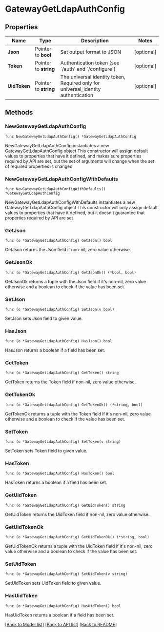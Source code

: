 # GatewayGetLdapAuthConfig

## Properties

Name | Type | Description | Notes
------------ | ------------- | ------------- | -------------
**Json** | Pointer to **bool** | Set output format to JSON | [optional] 
**Token** | Pointer to **string** | Authentication token (see &#x60;/auth&#x60; and &#x60;/configure&#x60;) | [optional] 
**UidToken** | Pointer to **string** | The universal identity token, Required only for universal_identity authentication | [optional] 

## Methods

### NewGatewayGetLdapAuthConfig

`func NewGatewayGetLdapAuthConfig() *GatewayGetLdapAuthConfig`

NewGatewayGetLdapAuthConfig instantiates a new GatewayGetLdapAuthConfig object
This constructor will assign default values to properties that have it defined,
and makes sure properties required by API are set, but the set of arguments
will change when the set of required properties is changed

### NewGatewayGetLdapAuthConfigWithDefaults

`func NewGatewayGetLdapAuthConfigWithDefaults() *GatewayGetLdapAuthConfig`

NewGatewayGetLdapAuthConfigWithDefaults instantiates a new GatewayGetLdapAuthConfig object
This constructor will only assign default values to properties that have it defined,
but it doesn't guarantee that properties required by API are set

### GetJson

`func (o *GatewayGetLdapAuthConfig) GetJson() bool`

GetJson returns the Json field if non-nil, zero value otherwise.

### GetJsonOk

`func (o *GatewayGetLdapAuthConfig) GetJsonOk() (*bool, bool)`

GetJsonOk returns a tuple with the Json field if it's non-nil, zero value otherwise
and a boolean to check if the value has been set.

### SetJson

`func (o *GatewayGetLdapAuthConfig) SetJson(v bool)`

SetJson sets Json field to given value.

### HasJson

`func (o *GatewayGetLdapAuthConfig) HasJson() bool`

HasJson returns a boolean if a field has been set.

### GetToken

`func (o *GatewayGetLdapAuthConfig) GetToken() string`

GetToken returns the Token field if non-nil, zero value otherwise.

### GetTokenOk

`func (o *GatewayGetLdapAuthConfig) GetTokenOk() (*string, bool)`

GetTokenOk returns a tuple with the Token field if it's non-nil, zero value otherwise
and a boolean to check if the value has been set.

### SetToken

`func (o *GatewayGetLdapAuthConfig) SetToken(v string)`

SetToken sets Token field to given value.

### HasToken

`func (o *GatewayGetLdapAuthConfig) HasToken() bool`

HasToken returns a boolean if a field has been set.

### GetUidToken

`func (o *GatewayGetLdapAuthConfig) GetUidToken() string`

GetUidToken returns the UidToken field if non-nil, zero value otherwise.

### GetUidTokenOk

`func (o *GatewayGetLdapAuthConfig) GetUidTokenOk() (*string, bool)`

GetUidTokenOk returns a tuple with the UidToken field if it's non-nil, zero value otherwise
and a boolean to check if the value has been set.

### SetUidToken

`func (o *GatewayGetLdapAuthConfig) SetUidToken(v string)`

SetUidToken sets UidToken field to given value.

### HasUidToken

`func (o *GatewayGetLdapAuthConfig) HasUidToken() bool`

HasUidToken returns a boolean if a field has been set.


[[Back to Model list]](../README.md#documentation-for-models) [[Back to API list]](../README.md#documentation-for-api-endpoints) [[Back to README]](../README.md)


